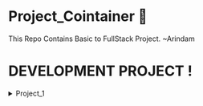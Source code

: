 # Project_Cointainer 🤩
This Repo Contains Basic to FullStack Project. ~Arindam

# DEVELOPMENT PROJECT !
<div>

<details>
    <summary>Project_1</summary>

- [Textual Elegance - HTML Formating](./Textual_Elegance-HTML/)

</details>

</div>
<br>